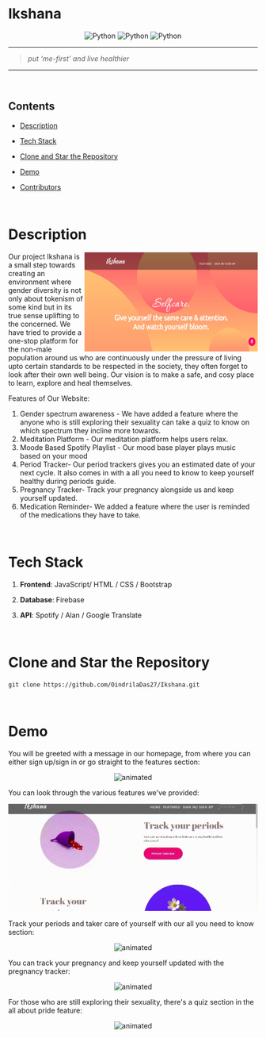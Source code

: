 # **Ikshana**

<div align="center">
 <img src="https://img.shields.io/badge/javascript-%20-yellow" alt="Python">
 <img src="https://img.shields.io/badge/html-%20-orange" alt="Python">
 <img src="https://img.shields.io/badge/css-%20-blue" alt="Python">
<br>
</div>

---
>_put ‘me-first’ and live healthier_

---
<br>

## Contents

* [Description](#Description)<br/>

* [Tech Stack](#techstack)<br/>
* [Clone and Star the Repository](#clone)<br/>
* [Demo](#demo)<br/>
* [Contributors](#contributors)

<br>

<a name="Description"></a>

# Description

<img align="right" src="./assets/img/homepage.jpg" width = "350" height = "200">
Our project Ikshana is a small step towards creating an environment where gender diversity is not only about tokenism of some kind but in its true sense uplifting to the concerned.
We have tried to provide a one-stop platform for the non-male population around us who are continuously under the pressure of living upto certain standards to be respected in the society, they often forget to look after their own well being.
Our vision is to make a safe, and cosy place to learn, explore and heal themselves.

Features of Our Website:

1. Gender spectrum awareness - We have added a feature where the anyone who is still exploring their sexuality can take a quiz to know on which spectrum they incline more towards.
2. Meditation Platform - Our meditation platform helps users relax.
3. Moode Based Spotify Playlist - Our mood base player plays music based on your mood
4. Period Tracker- Our period trackers gives you an estimated date of your next cycle. It also comes in with a all you need to know to keep yourself healthy during periods guide.
5. Pregnancy Tracker- Track your pregnancy alongside us and keep yourself updated.
6. Medication Reminder- We added a feature where the user is reminded of the medications they have to take.

<br>

<a name="techstack"></a>

# Tech Stack

1. **Frontend**: JavaScript/ HTML / CSS / Bootstrap

2. **Database**: Firebase

3. **API**: Spotify / Alan / Google Translate 

<br>


<a name="clone"></a>
# Clone and Star the Repository
```
git clone https://github.com/OindrilaDas27/Ikshana.git
```

<br>

# Demo
You will be greeted with a message in our homepage, from where you can either sign up/sign in or go straight to the features section:

<p align="center">
  <img src="./assets/img/homepage.gif" alt="animated" />
</p>

You can look through the various features we've provided:
<p align="center">
  <img src="./assets/img/features.gif" alt="animated" />
</p>

Track your periods and taker care of yourself with our all you need to know section:
<p align="center">
  <img src="./assets/img/period.gif" alt="animated" />
</p>

You can track your pregnancy and keep yourself updated with the pregnancy tracker:
<p align="center">
  <img src="./assets/img/preg.gif" alt="animated" />
</p>

For those who are still exploring their sexuality, there's a quiz section in the all about pride feature:
<p align="center">
  <img src="./assets/img/pride.gif" alt="animated" />
</p>